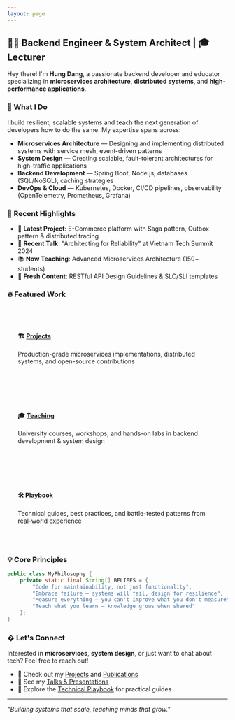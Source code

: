 ```yaml
---
layout: page
---
```


## 👨‍💻 Backend Engineer & System Architect | 🎓 Lecturer

Hey there! I'm **Hung Dang**, a passionate backend developer and educator specializing in **microservices architecture**, **distributed systems**, and **high-performance applications**.

### 🚀 What I Do

I build resilient, scalable systems and teach the next generation of developers how to do the same. My expertise spans across:

- **Microservices Architecture** — Designing and implementing distributed systems with service mesh, event-driven patterns
- **System Design** — Creating scalable, fault-tolerant architectures for high-traffic applications
- **Backend Development** — Spring Boot, Node.js, databases (SQL/NoSQL), caching strategies
- **DevOps & Cloud** — Kubernetes, Docker, CI/CD pipelines, observability (OpenTelemetry, Prometheus, Grafana)

### 📌 Recent Highlights

- 🎯 **Latest Project**: E-Commerce platform with Saga pattern, Outbox pattern & distributed tracing
- 🎤 **Recent Talk**: "Architecting for Reliability" at Vietnam Tech Summit 2024
- 📚 **Now Teaching**: Advanced Microservices Architecture (150+ students)
- 📝 **Fresh Content**: RESTful API Design Guidelines & SLO/SLI templates

### 🔥 Featured Work

<div style="display: grid; grid-template-columns: repeat(auto-fit, minmax(280px, 1fr)); gap: 1.5rem; margin: 2rem 0;">
  <div style="border: 1px solid var(--border-color); padding: 1.5rem; border-radius: 8px;">
    <h4>🏗️ <a href="/projects/">Projects</a></h4>
    <p>Production-grade microservices implementations, distributed systems, and open-source contributions</p>
  </div>
  
  <div style="border: 1px solid var(--border-color); padding: 1.5rem; border-radius: 8px;">
    <h4>🎓 <a href="/teaching/">Teaching</a></h4>
    <p>University courses, workshops, and hands-on labs in backend development & system design</p>
  </div>
  
  <div style="border: 1px solid var(--border-color); padding: 1.5rem; border-radius: 8px;">
    <h4>🛠️ <a href="/playbook/">Playbook</a></h4>
    <p>Technical guides, best practices, and battle-tested patterns from real-world experience</p>
  </div>
</div>

### 💡 Core Principles

```java
public class MyPhilosophy {
    private static final String[] BELIEFS = {
        "Code for maintainability, not just functionality",
        "Embrace failure — systems will fail, design for resilience",
        "Measure everything — you can't improve what you don't measure",
        "Teach what you learn — knowledge grows when shared"
    };
}
```

### � Let's Connect

Interested in **microservices**, **system design**, or just want to chat about tech? Feel free to reach out!

- 💼 Check out my [Projects](/projects/) and [Publications](/publications/)
- 🎤 See my [Talks & Presentations](/talks/)
- 📖 Explore the [Technical Playbook](/playbook/) for practical guides

---

_"Building systems that scale, teaching minds that grow."_
